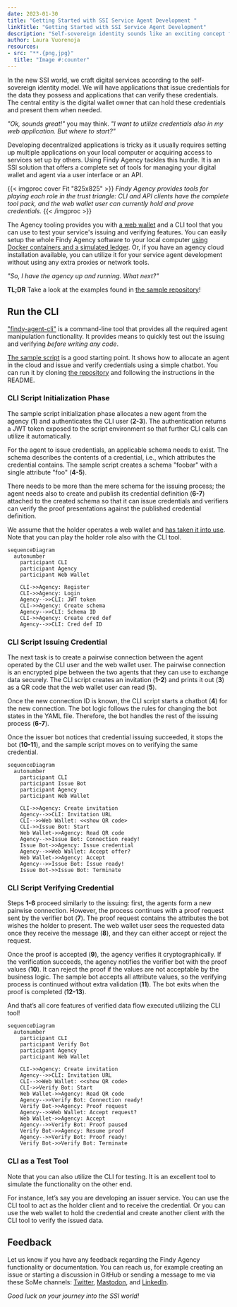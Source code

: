 ```yaml
---
date: 2023-01-30
title: "Getting Started with SSI Service Agent Development "
linkTitle: "Getting Started with SSI Service Agent Development"
description: "Self-sovereign identity sounds like an exciting concept for most, but starting with the development may seem overwhelming. We have gathered simple samples that get you full speed towards integrating the SSI functionality into your application."
author: Laura Vuorenoja
resources:
- src: "**.{png,jpg}"
  title: "Image #:counter"
---
```


In the new SSI world, we craft digital services according to the self-sovereign identity model.
We will have applications that issue credentials for the data they possess and applications
that can verify these credentials. The central entity is the digital wallet owner
that can hold these credentials and present them when needed.

*"Ok, sounds great!"* you may think.
 *"I want to utilize credentials also in my web application. But where to start?"*

Developing decentralized applications is tricky as it usually requires setting up
multiple applications on your local computer or acquiring access to services set up by others.
Using Findy Agency tackles this hurdle. It is an SSI solution that offers
a complete set of tools for managing your digital wallet and agent via a user interface or an API.

{{< imgproc cover Fit "825x825" >}}
<em>Findy Agency provides tools for playing each role in the trust triangle: CLI and API clients
have the complete tool pack, and the web wallet user can currently hold and prove credentials.
</em>
{{< /imgproc >}}

The Agency tooling provides you with [a web wallet](https://github.com/findy-network/findy-wallet-pwa)
and a CLI tool that you can use to test
your service's issuing and verifying features. You can easily setup the whole Findy Agency
software to your local computer [using Docker containers and a simulated ledger](https://github.com/findy-network/findy-wallet-pwa/tree/dev/tools/env#agency-setup-for-local-development).
Or, if you have an agency cloud installation available, you can utilize it for your
service agent development without using any extra proxies or network tools.

*"So, I have the agency up and running. What next?"*

**TL;DR** Take a look at the examples found in [the sample repository](https://github.com/findy-network/identity-hackathon-2023)!

## Run the CLI

["findy-agent-cli"](https://github.com/findy-network/findy-agent-cli)
is a command-line tool that provides all the required
agent manipulation functionality. It provides means to quickly test out
the issuing and verifying *before writing any code*.

[The sample script](https://github.com/findy-network/identity-hackathon-2023/tree/master/cli#cli-example)
is a good starting point. It shows how to allocate an agent in the cloud
and issue and verify credentials using a simple chatbot. You can run it by cloning [the repository](https://github.com/findy-network/identity-hackathon-2023)
and following the instructions in the README.

### CLI Script Initialization Phase

The sample script initialization phase allocates a new agent from the agency (**1**)
and authenticates the CLI user (**2-3**). The authentication returns a JWT token
exposed to the script environment so that further CLI calls can utilize it
automatically.

For the agent to issue credentials, an applicable schema needs to exist.
The schema describes the contents of a credential, i.e., which attributes the credential contains.
The sample script creates a schema "foobar" with a single attribute "foo" (**4-5**).

There needs to be more than the mere schema for the issuing process; the agent needs also to create
and publish its credential definition (**6-7**) attached to the created schema so that it can issue
credentials and verifiers can verify the proof presentations against the published credential definition.

We assume that the holder operates a web wallet and [has taken it into use](https://github.com/findy-network/findy-wallet-pwa#registerlogin).
Note that you can play the holder role also with the CLI tool.

```mermaid
sequenceDiagram
  autonumber
    participant CLI
    participant Agency
    participant Web Wallet

    CLI->>Agency: Register
    CLI->>Agency: Login
    Agency-->>CLI: JWT token
    CLI->>Agency: Create schema
    Agency-->>CLI: Schema ID
    CLI->>Agency: Create cred def
    Agency-->>CLI: Cred def ID
```

### CLI Script Issuing Credential

The next task is to create a pairwise connection between the agent operated by the CLI user
and the web wallet user. The pairwise connection is an encrypted pipe between the two
agents that they can use to exchange data securely. The CLI script creates an invitation (**1-2**)
and prints it out (**3**) as a QR code that the web wallet user can read (**5**).

Once the new connection ID is known, the CLI script starts a chatbot (**4**) for the new connection.
The bot logic follows the rules for changing the bot states in the YAML file. Therefore,
the bot handles the rest of the issuing process (**6-7**).

Once the issuer bot notices that credential issuing succeeded, it stops the bot (**10-11**), and
the sample script moves on to verifying the same credential.

```mermaid
sequenceDiagram
  autonumber
    participant CLI
    participant Issue Bot
    participant Agency
    participant Web Wallet

    CLI->>Agency: Create invitation
    Agency-->>CLI: Invitation URL
    CLI-->>Web Wallet: <<show QR code>
    CLI->>Issue Bot: Start
    Web Wallet->>Agency: Read QR code
    Agency-->>Issue Bot: Connection ready!
    Issue Bot->>Agency: Issue credential
    Agency-->>Web Wallet: Accept offer?
    Web Wallet->>Agency: Accept
    Agency-->>Issue Bot: Issue ready!
    Issue Bot->>Issue Bot: Terminate
```

### CLI Script Verifying Credential

Steps **1-6** proceed similarly to the issuing: first, the agents form a new pairwise connection.
However, the process continues with a proof request sent by the verifier bot (**7**). The proof request
contains the attributes the bot wishes the holder to present. The web wallet user sees
the requested data once they receive the message (**8**), and they can either accept or reject the request.

Once the proof is accepted (**9**), the agency verifies it cryptographically.
If the verification succeeds, the agency notifies the verifier bot with the proof values (**10**).
It can reject the proof if the values are not acceptable by the business logic.
The sample bot accepts all attribute values, so the verifying process is continued
without extra validation (**11**).
The bot exits when the proof is completed (**12-13**).

And that’s all core features of verified data flow executed utilizing the CLI tool!

```mermaid
sequenceDiagram
  autonumber
    participant CLI
    participant Verify Bot
    participant Agency
    participant Web Wallet

    CLI->>Agency: Create invitation
    Agency-->>CLI: Invitation URL
    CLI-->>Web Wallet: <<show QR code>
    CLI->>Verify Bot: Start
    Web Wallet->>Agency: Read QR code
    Agency-->>Verify Bot: Connection ready!
    Verify Bot->>Agency: Proof request
    Agency-->>Web Wallet: Accept request?
    Web Wallet->>Agency: Accept
    Agency-->>Verify Bot: Proof paused
    Verify Bot->>Agency: Resume proof
    Agency-->>Verify Bot: Proof ready!
    Verify Bot->>Verify Bot: Terminate
```

### CLI as a Test Tool

Note that you can also utilize the CLI for testing.
It is an excellent tool to simulate the functionality on the other end.

For instance, let’s say you are developing an issuer service.
You can use the CLI tool to act as the holder client and to receive the credential.
Or you can use the web wallet to hold the credential
and create another client with the CLI tool to verify the issued data.

## Feedback

Let us know if you have any feedback regarding
the Findy Agency functionality or documentation.
You can reach us, for example creating an issue or starting
a discussion in GitHub
or sending a message to me via these SoMe channels:
[Twitter](https://twitter.com/vuorenoja),
[Mastodon](https://mastodontti.fi/@lauravuo), and [LinkedIn](https://www.linkedin.com/in/lauravuorenoja/).

*Good luck on your journey into the SSI world!*
